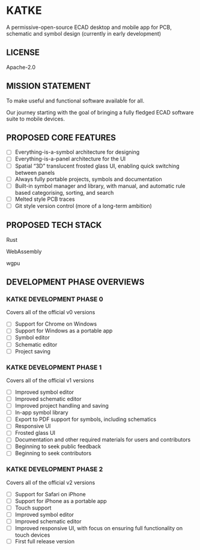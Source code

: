 # KATKE

A permissive-open-source ECAD desktop and mobile app for PCB, schematic and symbol design (currently in early development)

## LICENSE

Apache-2.0

## MISSION STATEMENT

To make useful and functional software available for all.

Our journey starting with the goal of bringing a fully fledged ECAD software suite to mobile devices.

## PROPOSED CORE FEATURES

- [ ] Everything-is-a-symbol architecture for designing
- [ ] Everything-is-a-panel architecture for the UI
- [ ] Spatial “3D” translucent frosted glass UI, enabling quick switching between panels
- [ ] Always fully portable projects, symbols and documentation
- [ ] Built-in symbol manager and library, with manual, and automatic rule based categorising, sorting, and search
- [ ] Melted style PCB traces
- [ ] Git style version control (more of a long-term ambition)

## PROPOSED TECH STACK

Rust

WebAssembly

wgpu

## DEVELOPMENT PHASE OVERVIEWS

### KATKE DEVELOPMENT PHASE 0

Covers all of the official v0 versions

- [ ] Support for Chrome on Windows
- [ ] Support for Windows as a portable app
- [ ] Symbol editor
- [ ] Schematic editor
- [ ] Project saving

### KATKE DEVELOPMENT PHASE 1

Covers all of the official v1 versions

- [ ] Improved symbol editor
- [ ] Improved schematic editor
- [ ] Improved project handling and saving
- [ ] In-app symbol library
- [ ] Export to PDF support for symbols, including schematics
- [ ] Responsive UI
- [ ] Frosted glass UI
- [ ] Documentation and other required materials for users and contributors
- [ ] Beginning to seek public feedback
- [ ] Beginning to seek contributors

### KATKE DEVELOPMENT PHASE 2

Covers all of the official v2 versions

- [ ] Support for Safari on iPhone
- [ ] Support for iPhone as a portable app
- [ ] Touch support
- [ ] Improved symbol editor
- [ ] Improved schematic editor
- [ ] Improved responsive UI, with focus on ensuring full functionality on touch devices
- [ ] First full release version